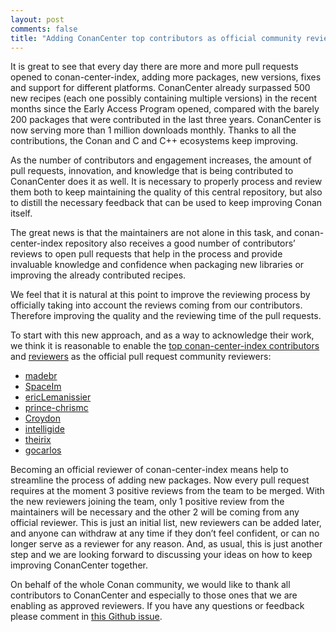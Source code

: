 ```yaml
---
layout: post
comments: false
title: "Adding ConanCenter top contributors as official community reviewers"
---
```


It is great to see that every day there are more and more pull requests opened to conan-center-index, adding more packages, new versions, fixes and support for different platforms. ConanCenter already surpassed 500 new recipes (each one possibly containing multiple versions) in the recent months since the Early Access Program opened, compared with the barely 200 packages that were contributed in the last three years. ConanCenter is now serving more than 1 million downloads monthly. Thanks to all the contributions, the Conan and C and C++ ecosystems keep improving.

As the number of contributors and engagement increases, the amount of pull requests, innovation, and knowledge that is being contributed to ConanCenter does it as well. It is necessary to properly process and review them both to keep maintaining the quality of this central repository, but also to distill the necessary feedback that can be used to keep improving Conan itself.

The great news is that the maintainers are not alone in this task, and conan-center-index repository also receives a good number of contributors’ reviews to open pull requests that help in the process and provide invaluable knowledge and confidence when packaging new libraries or improving the already contributed recipes.

We feel that it is natural at this point to improve the reviewing process by officially taking into account the reviews coming from our contributors. Therefore improving the quality and the reviewing time of the pull requests.

To start with this new approach, and as a way to acknowledge their work, we think it is reasonable to enable the [top conan-center-index contributors](https://github.com/conan-io/conan-center-index/graphs/contributors?from=2019-09-06&to=2020-09-01&type=c) and [reviewers](https://github.com/conan-io/conan-center-index/pulls) as the official pull request community reviewers:

- [madebr](https://github.com/madebr)
- [SpaceIm](https://github.com/SpaceIm)
- [ericLemanissier](https://github.com/ericLemanissier)
- [prince-chrismc](https://github.com/prince-chrismc)
- [Croydon](https://github.com/Croydon)
- [intelligide](https://github.com/intelligide)
- [theirix](https://github.com/theirix)
- [gocarlos](https://github.com/gocarlos)

Becoming an official reviewer of conan-center-index means help to streamline the process of adding new packages. Now every pull request requires at the moment 3 positive reviews from the team to be merged. With the new reviewers joining the team, only 1 positive review from the maintainers will be necessary and the other 2 will be coming from any official reviewer. This is just an initial list, new reviewers can be added later, and anyone can withdraw at any time if they don’t feel confident, or can no longer serve as a reviewer for any reason. And, as usual, this is just another step and we are looking forward to discussing your ideas on how to keep improving ConanCenter together.

On behalf of the whole Conan community, we would like to thank all contributors to ConanCenter and especially to those ones that we are enabling as approved reviewers. If you have any questions or feedback please comment in [this Github issue](https://github.com/conan-io/conan-center-index/issues/2857).
